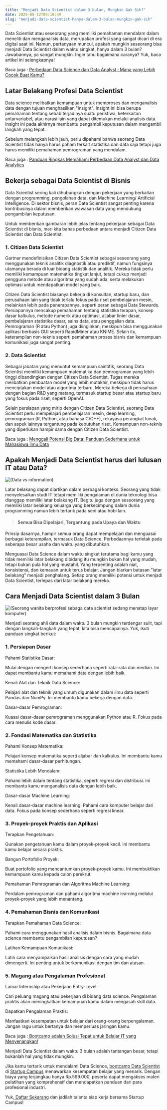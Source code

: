 ```yaml
---
title: "Menjadi Data Scientist dalam 3 bulan, Mungkin Gak Sih?"
date: 2025-05-12T09:10:49
slug: "menjadi-data-scientist-hanya-dalam-3-bulan-mungkin-gak-sih"
---
```

Data Scientist atau seseorang yang memiliki pemahaman mendalam dalam meneliti dan menganalisis data, merupakan profesi yang sangat dicari di era digital saat ini. Namun, pertanyaan muncul, apakah mungkin seseorang bisa menjadi Data Scientist dalam waktu singkat, hanya dalam 3 bulan? Jawabannya, ya sangat mungkin. Ingin tahu bagaimana caranya? Yuk, baca artikel ini selengkapnya! 

 Baca juga : [Perbedaan Data Science dan Data Analyst : Mana yang Lebih Cocok Buat Kamu?](https://www.startupcampus.id/blog/perbedaan-data-science-dan-data-analyst-mana-yang-lebih-cocok-buat-kamu/?_ga=2.187280416.984675102.1706672627-1894293250.1702440482&_gl=1*1o58r4w*_ga*MTg5NDI5MzI1MC4xNzAyNDQwNDgy*_ga_S5WKMBQ8R2*MTcwNjY3Njg5MS4yLjEuMTcwNjY3NzA5NS4wLjAuMA..*_ga_3G9FB2PL4B*MTcwNjY3Njg5MS4yLjEuMTcwNjY3NzA5Ni4wLjAuMA..)

## Latar Belakang Profesi Data Scientist

Data science melibatkan kemampuan untuk memproses dan menganalisis data dengan tujuan menghasilkan "insight". Insight ini bisa berupa pemahaman tentang sebab terjadinya suatu peristiwa, keterkaitan antarvariabel, atau narasi lain yang dapat ditemukan melalui analisis data. Insight ini pada akhirnya membantu pengambil keputusan dalam mengambil langkah yang tepat.

Sebelum melangkah lebih jauh, perlu dipahami bahwa seorang Data Scientist tidak hanya harus paham terkait statistika dan data saja tetapi juga harus memiliki pemahaman pemrograman yang mendalam. 

 Baca juga : [Panduan Ringkas Memahami Perbedaan Data Analyst dan Data Analytics](https://www.startupcampus.id/blog/perbedaan-data-analyst-dan-data-analytics/)

## Bekerja sebagai Data Scientist di Bisnis

Data Scientist sering kali dihubungkan dengan pekerjaan yang berkaitan dengan programming, pengolahan data, dan Machine Learning/ Artificial Intelligence. Di sektor bisnis, peran Data Scientist sangat penting karena kontribusinya dalam memberikan wawasan data yang mendukung pengambilan keputusan. 

Untuk memberikan gambaran lebih jelas tentang pekerjaan sebagai Data Scientist di bisnis, mari kita bahas perbedaan antara menjadi Citizen Data Scientist dan Data Scientist.

### 1. Citizen Data Scientist

Gartner mendefinisikan Citizen Data Scientist sebagai seseorang yang menggunakan teknik analitik diagnostik atau prediktif, namun fungsinya utamanya berada di luar bidang statistik dan analitik. Mereka tidak perlu memiliki kemampuan matematika tingkat lanjut, tetapi cukup menjadi pengguna metode atau algoritma yang sudah ada, serta melakukan optimasi untuk mendapatkan model yang baik.

Citizen Data Scientist biasanya bekerja di konsultan, startup baru, dan perusahaan lain yang tidak terlalu fokus pada riset pembelajaran mesin, melainkan lebih pada penerapannya, seperti peran sebagai Data Stewards. Persiapannya mencakup pemahaman tentang statistika terapan, konsep dasar kalkulus, metode numerik atau optimasi, aljabar linier dasar, pembelajaran statistika dasar, sains data, atau penggalian data. Pemrograman (R atau Python) juga diinginkan, meskipun bisa menggunakan aplikasi berbasis GUI seperti RapidMiner atau KNIME. Selain itu, keterampilan non-teknis seperti pemahaman proses bisnis dan kemampuan komunikasi juga sangat penting.

### 2. Data Scientist

Sebagai jabatan yang menuntut kemampuan saintifik, seorang Data Scientist memiliki kemampuan matematika dan pemrograman yang lebih tinggi dibandingkan dengan Citizen Data Scientist. Tugas mereka melibatkan pembuatan model yang lebih mutakhir, meskipun tidak harus menciptakan model atau algoritma terbaru. Mereka bekerja di perusahaan dengan bagian R&D yang matang, termasuk startup besar atau startup baru yang fokus pada riset, seperti OpenAI.

Selain persiapan yang mirip dengan Citizen Data Scientist, seorang Data Scientist perlu mempelajari pembelajaran mesin, deep learning, pemrograman (R, Python, atau bahasa C/C++), rekayasa perangkat lunak, dan aspek lainnya tergantung pada kebutuhan riset. Kemampuan non-teknis yang diperlukan hampir sama dengan Citizen Data Scientist.

Baca juga : [Menggali Potensi Big Data: Panduan Sederhana untuk Mahasiswa Ilmu Data](https://www.startupcampus.id/blog/menggali-potensi-big-data-panduan-sederhana-untuk-mahasiswa-ilmu-data/)

## Apakah Menjadi Data Scientist harus dari lulusan IT atau Data?

![(Data vs information)](https://lh7-us.googleusercontent.com/aumcK9ZU2ZISgS6OSGjfnS5aJxZ1kyLMENIxWXY5uv19YOAp9imtqBXL3f-jTiAWrpSaaOE1v__v8WhY2BVvp-kV3aXqhvVSDhpeao13cfPsWyF6ZDKy8a74fO5eHMmDn34Bq9ITEl_UbSraqkUOQWE)

Latar belakang dapat diartikan dalam berbagai konteks. Seorang yang tidak menyelesaikan studi IT tetapi memiliki pengalaman di dunia teknologi bisa dianggap memiliki latar belakang IT. Begitu juga dengan seseorang yang memiliki latar belakang keluarga yang berkecimpung dalam dunia programming namun lebih tertarik pada seni atau hobi lain.

> #### Semua Bisa Dipelajari, Tergantung pada Upaya dan Waktu

Prinsip dasarnya, hampir semua orang dapat mempelajari dan menguasai berbagai keterampilan, termasuk Data Science. Perbedaannya terletak pada seberapa besar usaha dan waktu yang dibutuhkan. 

Menguasai Data Science dalam waktu singkat terutama bagi kamu yang tidak memiliki latar belakang dibidang itu mungkin bukan hal yang mudah, tetapi bukan pula hal yang mustahil. Yang terpenting adalah niat, konsistensi, dan kemauan untuk terus belajar. Jangan biarkan batasan "latar belakang" menjadi penghalang. Setiap orang memiliki potensi untuk menjadi Data Scientist, terlepas dari latar belakang mereka.

## Cara Menjadi Data Scientist dalam 3 Bulan

![(Seorang wanita berprofesi sebaga data scientist sedang menatap layar komputer)](https://lh7-us.googleusercontent.com/IsRxu3pjZtNulXOSvEBv-Cb38ZVhk0tmLiMIocvs5qLbat55Ab1nzSOSB9dlwWCe4bHD7Ynl49TT7sBgDwjq6U3PWAQFIdTpkaeZzNL9unKJYnOxzUXnRMjLik9qB6_ThzcmH13103m0qyv-HcHvLJQ)

Menjadi seorang ahli data dalam waktu 3 bulan mungkin terdengar sulit, tapi dengan langkah-langkah yang tepat, kita bisa mencapainya. Yuk, ikuti panduan singkat berikut:

### 1. Persiapan Dasar

Pahami Statistika Dasar:

Mulai dengan mengerti konsep sederhana seperti rata-rata dan median. Ini dapat membantu kamu memahami data dengan lebih baik.

Kenali Alat dan Teknik Data Science:

Pelajari alat dan teknik yang umum digunakan dalam ilmu data seperti Pandas dan NumPy. Ini membantu kamu bekerja dengan data.

Dasar-dasar Pemrograman:

Kuasai dasar-dasar pemrograman menggunakan Python atau R. Fokus pada cara menulis kode dasar.

### 2. Fondasi Matematika dan Statistika

Pahami Konsep Matematika:

Pelajari konsep matematika seperti aljabar dan kalkulus. Ini membantu kamu memahami dasar-dasar perhitungan.

Statistika Lebih Mendalam:

Pahami lebih dalam tentang statistika, seperti regresi dan distribusi. Ini membantu kamu menganalisis data dengan lebih baik.

Dasar-dasar Machine Learning:

Kenali dasar-dasar machine learning. Pahami cara komputer belajar dari data. Fokus pada konsep sederhana seperti regresi linear.

### 3. Proyek-proyek Praktis dan Aplikasi

Terapkan Pengetahuan:

Gunakan pengetahuan kamu dalam proyek-proyek kecil. Ini membantu kamu belajar secara praktis.

Bangun Portofolio Proyek:

Buat portofolio yang mencantumkan proyek-proyek kamu. Ini membuktikan kemampuan kamu kepada calon perekrut.

Pemahaman Pemrograman dan Algoritma Machine Learning:

Perdalam pemrograman dan pahami algoritma machine learning melalui proyek-proyek yang lebih menantang.

### 4. Pemahaman Bisnis dan Komunikasi

Terapkan Pemahaman Data Science:

Pahami cara menggunakan hasil analisis dalam bisnis. Bagaimana data science membantu pengambilan keputusan?

Latihan Kemampuan Komunikasi:

Latih cara menyampaikan hasil analisis dengan cara yang mudah dimengerti. Ini penting untuk berkomunikasi dengan tim dan atasan.

### 5. Magang atau Pengalaman Profesional

Lamar Internship atau Pekerjaan Entry-Level:

Cari peluang magang atau pekerjaan di bidang data science. Pengalaman praktis akan meningkatkan kemampuan kamu dalam mengasah skill data.

Dapatkan Pengalaman Praktis:

Manfaatkan kesempatan untuk belajar dari orang-orang berpengalaman. Jangan ragu untuk bertanya dan memperluas jaringan kamu.

Baca juga :[ Bootcamp adalah Solusi Tepat untuk Belajar IT yang Menyenangkan!](https://www.startupcampus.id/blog/bootcamp-adalah-solusi-tepat-untuk-belajar-it-yang-menyenangkan/)

Menjadi Data Scientist dalam waktu 3 bulan adalah tantangan besar, tetapi bukanlah hal yang tidak mungkin. 

Jika kamu tertarik untuk mendalami Data Science, [bootcamp Data Scientist](https://startupcampus.id/public-bootcamp/data-science) di [Startup Campus](https://startupcampus.id/) menawarkan kesempatan belajar yang menarik. Dengan biaya yang terjangkau hanya Rp.599.000, peserta dapat mengakses materi pelatihan yang komprehensif dan mendapatkan panduan dari para profesional industri. 

Yuk,[ Daftar Sekarang](https://startupcampus.id/daftar/bootcamp-public) dan jadilah talenta siap kerja bersama Startup Campus!